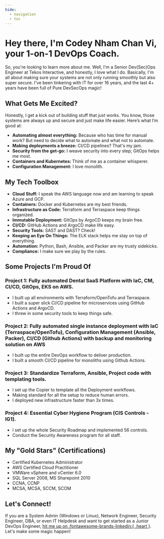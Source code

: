 ```yaml
---
hide:
  - navigation
  - toc
---
```


# Hey there, I'm Codey Nham Chan Vi, your 1-on-1 DevOps Coach.

So, you're looking to learn more about me. Well, I'm a Senior Dev(Sec)Ops Engineer at Tekos Interactive, and honestly, I love what I do. Basically, I'm all about making sure your systems are not only running smoothly but also super secure. I've been tinkering with IT for over 16 years, and the last 4+ years have been full of Pure DevSecOps magic!

## What Gets Me Excited?

Honestly, I get a kick out of building stuff that _just works_. You know, those systems are always up and secure and just make life easier. Here’s what I’m good at:

- **Automating almost everything:** Because who has time for manual work? But need to decide what to automate and what not to automate.
- **Making deployments a breeze:** CI/CD pipelines? That's my jam.
- **Security from the get-go:** I weave security into every step; GitOps helps me most.
- **Containers and Kubernetes:** Think of me as a container whisperer.
- **Configuration Management:** I love monolith.

## My Tech Toolbox

- **Cloud Stuff:** I speak the AWS language now and am learning to speak Azure and GCP.
- **Containers:** Docker and Kubernetes are my best friends.
- **Infrastructure as Code:** Terraform and Terraspace keep things organized.
- **Immutable Deployment:** GitOps by ArgoCD keeps my brain free.
- **CI/CD:** GitHub Actions and ArgoCD make life easy.
- **Security Tools:** SAST and DAST? Check!
- **Keeping an Eye On Things:** The ELK stack helps me stay on top of everything.
- **Automation:** Python, Bash, Ansible, and Packer are my trusty sidekicks.
- **Compliance:** I make sure we play by the rules.

## Some Projects I'm Proud Of

### Project 1: Fully automated Dental SaaS Platform with IaC, CM, CI/CD, GitOps, EKS on AWS.

- I built up all environments with Terraform/OpenTofu and Terraspace.
- I built a super slick CI/CD pipeline for microservices using GitHub Actions and ArgoCD.
- I threw in some security tools to keep things safe.

### Project 2: Fully automated single instance deployment with IaC (Terraspace/OpenTofu), Configuration Management (Ansible, Packer), CI/CD (Github Actions) with backup and monitoring solution on AWS

- I built up the entire DevOps workflow to deliver production.
- I built a smooth CI/CD pipeline for monoliths using Github Actions.

### Project 3: Standardize Terraform, Ansible, Project code with templating tools.

- I set up the Copier to template all the Deployment workflows.
- Making standard for all the setup to reduce human errors.
- I deployed new infrastructure faster than 3x times.

### Project 4: Essential Cyber Hygiene Program (CIS Controls - IG1).

- I set up the whole Security Roadmap and implemented 56 controls.
- Conduct the Security Awareness program for all staff.

## My "Gold Stars" (Certifications)

- Certified Kubernetes Administrator
- AWS Certified Cloud Practitioner
- VMWare vSphere and vCenter 6.0
- SQL Server 2008, MS Sharepoint 2010
- CCNA, CCNP
- MCSA, MCSA, SCCM, SCOM

## Let's Connect!

If you are a System Admin (Windows or Linux), Network Engineer, Security Engineer, DBA, or even IT Helpdesk and want to get started as a Junior DevOps Engineer, <a class="libutton" href="https://www.linkedin.com/comm/mynetwork/discovery-see-all?usecase=PEOPLE_FOLLOWS&followMember=chanvi" target="_blank">hit me up on :fontawesome-brands-linkedin:{ .heart }</a>. Let's make some magic happen!

